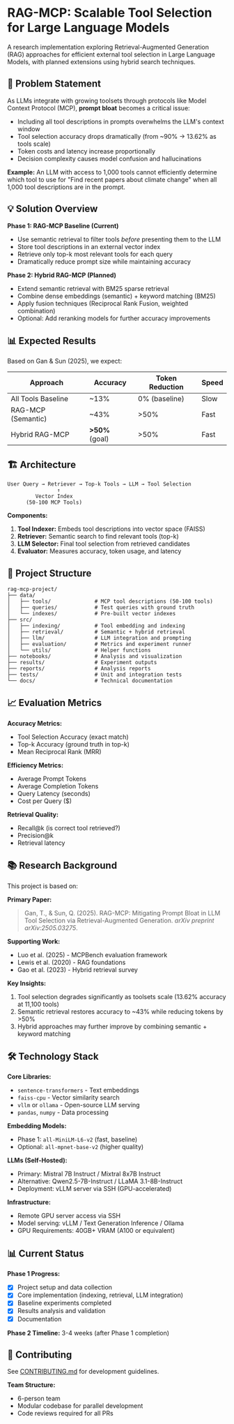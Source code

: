 # RAG-MCP: Scalable Tool Selection for Large Language Models

A research implementation exploring Retrieval-Augmented Generation (RAG) approaches for efficient external tool selection in Large Language Models, with planned extensions using hybrid search techniques.

## 🎯 Problem Statement

As LLMs integrate with growing toolsets through protocols like Model Context Protocol (MCP), **prompt bloat** becomes a critical issue:

- Including all tool descriptions in prompts overwhelms the LLM's context window
- Tool selection accuracy drops dramatically (from ~90% → 13.62% as tools scale)
- Token costs and latency increase proportionally
- Decision complexity causes model confusion and hallucinations

**Example:** An LLM with access to 1,000 tools cannot efficiently determine which tool to use for "Find recent papers about climate change" when all 1,000 tool descriptions are in the prompt.

## 💡 Solution Overview

**Phase 1: RAG-MCP Baseline (Current)**
- Use semantic retrieval to filter tools *before* presenting them to the LLM
- Store tool descriptions in an external vector index
- Retrieve only top-k most relevant tools for each query
- Dramatically reduce prompt size while maintaining accuracy

**Phase 2: Hybrid RAG-MCP (Planned)**
- Extend semantic retrieval with BM25 sparse retrieval
- Combine dense embeddings (semantic) + keyword matching (BM25)
- Apply fusion techniques (Reciprocal Rank Fusion, weighted combination)
- Optional: Add reranking models for further accuracy improvements

## 📊 Expected Results

Based on Gan & Sun (2025), we expect:

| Approach | Accuracy | Token Reduction | Speed |
|----------|----------|----------------|-------|
| All Tools Baseline | ~13% | 0% (baseline) | Slow |
| RAG-MCP (Semantic) | ~43% | >50% | Fast |
| Hybrid RAG-MCP | **>50%** (goal) | >50% | Fast |

## 🏗️ Architecture

```
User Query → Retriever → Top-k Tools → LLM → Tool Selection
                ↑
         Vector Index
      (50-100 MCP Tools)
```

**Components:**
1. **Tool Indexer:** Embeds tool descriptions into vector space (FAISS)
2. **Retriever:** Semantic search to find relevant tools (top-k)
3. **LLM Selector:** Final tool selection from retrieved candidates
4. **Evaluator:** Measures accuracy, token usage, and latency

## 📁 Project Structure

```
rag-mcp-project/
├── data/
│   ├── tools/              # MCP tool descriptions (50-100 tools)
│   ├── queries/            # Test queries with ground truth
│   └── indexes/            # Pre-built vector indexes
├── src/
│   ├── indexing/           # Tool embedding and indexing
│   ├── retrieval/          # Semantic + hybrid retrieval
│   ├── llm/                # LLM integration and prompting
│   ├── evaluation/         # Metrics and experiment runner
│   └── utils/              # Helper functions
├── notebooks/              # Analysis and visualization
├── results/                # Experiment outputs
├── reports/                # Analysis reports
├── tests/                  # Unit and integration tests
└── docs/                   # Technical documentation
```

## 📈 Evaluation Metrics

**Accuracy Metrics:**
- Tool Selection Accuracy (exact match)
- Top-k Accuracy (ground truth in top-k)
- Mean Reciprocal Rank (MRR)

**Efficiency Metrics:**
- Average Prompt Tokens
- Average Completion Tokens
- Query Latency (seconds)
- Cost per Query ($)

**Retrieval Quality:**
- Recall@k (is correct tool retrieved?)
- Precision@k
- Retrieval latency

## 📚 Research Background

This project is based on:

**Primary Paper:**
> Gan, T., & Sun, Q. (2025). RAG-MCP: Mitigating Prompt Bloat in LLM Tool Selection via Retrieval-Augmented Generation. *arXiv preprint arXiv:2505.03275*.

**Supporting Work:**
- Luo et al. (2025) - MCPBench evaluation framework
- Lewis et al. (2020) - RAG foundations
- Gao et al. (2023) - Hybrid retrieval survey

**Key Insights:**
1. Tool selection degrades significantly as toolsets scale (13.62% accuracy at 11,100 tools)
2. Semantic retrieval restores accuracy to ~43% while reducing tokens by >50%
3. Hybrid approaches may further improve by combining semantic + keyword matching

## 🛠️ Technology Stack

**Core Libraries:**
- `sentence-transformers` - Text embeddings
- `faiss-cpu` - Vector similarity search
- `vllm` or `ollama` - Open-source LLM serving
- `pandas`, `numpy` - Data processing

**Embedding Models:**
- Phase 1: `all-MiniLM-L6-v2` (fast, baseline)
- Optional: `all-mpnet-base-v2` (higher quality)

**LLMs (Self-Hosted):**
- Primary: Mistral 7B Instruct / Mixtral 8x7B Instruct
- Alternative: Qwen2.5-7B-Instruct / LLaMA 3.1-8B-Instruct
- Deployment: vLLM server via SSH (GPU-accelerated)

**Infrastructure:**
- Remote GPU server access via SSH
- Model serving: vLLM / Text Generation Inference / Ollama
- GPU Requirements: 40GB+ VRAM (A100 or equivalent)

## 📊 Current Status

**Phase 1 Progress:**
- [x] Project setup and data collection
- [x] Core implementation (indexing, retrieval, LLM integration)
- [x] Baseline experiments completed
- [x] Results analysis and validation
- [x] Documentation

**Phase 2 Timeline:** 3-4 weeks (after Phase 1 completion)

## 🤝 Contributing

See [CONTRIBUTING.md](CONTRIBUTING.md) for development guidelines.

**Team Structure:**
- 6-person team
- Modular codebase for parallel development
- Code reviews required for all PRs